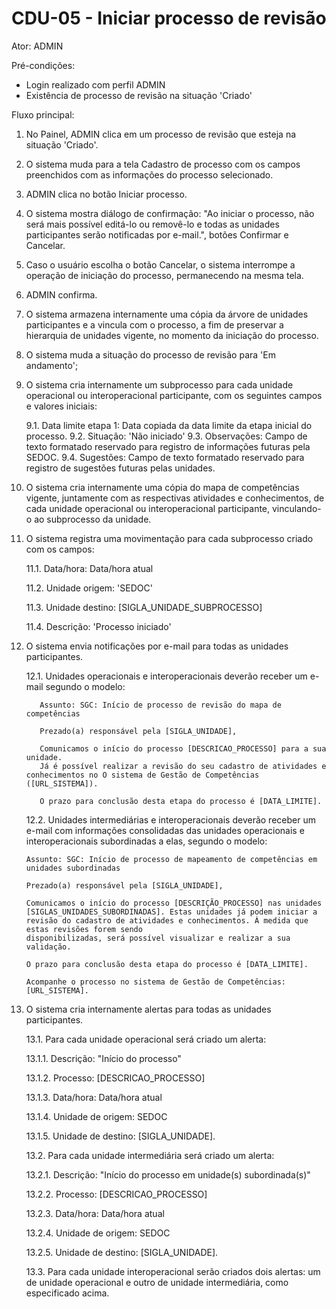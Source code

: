 # CDU-05 - Iniciar processo de revisão

Ator: ADMIN

Pré-condições:

- Login realizado com perfil ADMIN
- Existência de processo de revisão na situação 'Criado'

Fluxo principal:

1. No Painel, ADMIN clica em um processo de revisão que esteja na situação 'Criado'.
2. O sistema muda para a tela Cadastro de processo com os campos preenchidos com as informações do processo selecionado.
3. ADMIN clica no botão Iniciar processo.
4. O sistema mostra diálogo de confirmação: "Ao iniciar o processo, não será mais possível editá-lo ou removê-lo e todas
   as unidades participantes serão notificadas por e-mail.", botões Confirmar e Cancelar.
5. Caso o usuário escolha o botão Cancelar, o sistema interrompe a operação de iniciação do processo, permanecendo na
   mesma tela.
6. ADMIN confirma.
7. O sistema armazena internamente uma cópia da árvore de unidades participantes e a vincula com o processo, a fim de
   preservar a hierarquia de unidades vigente, no momento da iniciação do processo.
8. O sistema muda a situação do processo de revisão para 'Em andamento';
9. O sistema cria internamente um subprocesso para cada unidade operacional ou interoperacional participante, com os
   seguintes campos e valores iniciais:

   9.1. Data limite etapa 1: Data copiada da data limite da etapa inicial do processo.
   9.2. Situação: 'Não iniciado'
   9.3. Observações: Campo de texto formatado reservado para registro de informações futuras pela SEDOC.
   9.4. Sugestões: Campo de texto formatado reservado para registro de sugestões futuras pelas unidades.

10. O sistema cria internamente uma cópia do mapa de competências vigente, juntamente com as respectivas atividades e
    conhecimentos, de cada unidade operacional ou interoperacional participante, vinculando-o ao subprocesso da unidade.
11. O sistema registra uma movimentação para cada subprocesso criado com os campos:

    11.1. Data/hora: Data/hora atual

    11.2. Unidade origem: 'SEDOC'

    11.3. Unidade destino: [SIGLA_UNIDADE_SUBPROCESSO]

    11.4. Descrição: 'Processo iniciado'

12. O sistema envia notificações por e-mail para todas as unidades participantes.

    12.1. Unidades operacionais e interoperacionais deverão receber um e-mail segundo o modelo:

     ```text
        Assunto: SGC: Início de processo de revisão do mapa de competências
        
        Prezado(a) responsável pela [SIGLA_UNIDADE],
        
        Comunicamos o início do processo [DESCRICAO_PROCESSO] para a sua unidade.
        Já é possível realizar a revisão do seu cadastro de atividades e conhecimentos no O sistema de Gestão de Competências ([URL_SISTEMA]).
        
        O prazo para conclusão desta etapa do processo é [DATA_LIMITE].
     ```

    12.2. Unidades intermediárias e interoperacionais deverão receber um e-mail com informações consolidadas das
    unidades operacionais e interoperacionais subordinadas a elas, segundo o modelo:
    ```
    Assunto: SGC: Início de processo de mapeamento de competências em unidades subordinadas

    Prezado(a) responsável pela [SIGLA_UNIDADE],
    
    Comunicamos o início do processo [DESCRIÇÃO_PROCESSO] nas unidades [SIGLAS_UNIDADES_SUBORDINADAS]. Estas unidades já podem iniciar a revisão do cadastro de atividades e conhecimentos. À medida que estas revisões forem sendo
    disponibilizadas, será possível visualizar e realizar a sua validação.

    O prazo para conclusão desta etapa do processo é [DATA_LIMITE].
    
    Acompanhe o processo no sistema de Gestão de Competências: [URL_SISTEMA].
    ```

13. O sistema cria internamente alertas para todas as unidades participantes.

    13.1. Para cada unidade operacional será criado um alerta:

    13.1.1. Descrição: "Início do processo"

    13.1.2. Processo: [DESCRICAO_PROCESSO]

    13.1.3. Data/hora: Data/hora atual

    13.1.4. Unidade de origem: SEDOC

    13.1.5. Unidade de destino: [SIGLA_UNIDADE].

    13.2. Para cada unidade intermediária será criado um alerta:

    13.2.1. Descrição: "Início do processo em unidade(s) subordinada(s)"

    13.2.2. Processo: [DESCRICAO_PROCESSO]

    13.2.3. Data/hora: Data/hora atual

    13.2.4. Unidade de origem: SEDOC

    13.2.5. Unidade de destino: [SIGLA_UNIDADE].

    13.3. Para cada unidade interoperacional serão criados dois alertas: um de unidade operacional e outro de unidade
    intermediária, como especificado acima.